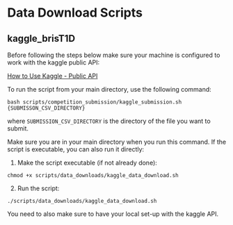 # Data Download Scripts

## kaggle_brisT1D

Before following the steps below make sure your machine is configured to work with the kaggle public API:

[How to Use Kaggle - Public API](https://www.kaggle.com/docs/api)

To run the script from your main directory, use the following command:

```bash scripts/competition_submission/kaggle_submission.sh {SUBMISSON_CSV_DIRECTORY}```

where `SUBMISSION_CSV_DIRECTORY` is the directory of the file you want to submit.

Make sure you are in your main directory when you run this command. If the script is executable, you can also run it directly:

1. Make the script executable (if not already done):

```chmod +x scripts/data_downloads/kaggle_data_download.sh```

2. Run the script:

```./scripts/data_downloads/kaggle_data_download.sh```

You need to also make sure to have your local set-up with the kaggle API.
